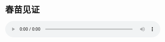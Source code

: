 # 春苗见证

<audio style="width: 100%;" preload="false" controls controlslist="nodownload"><source src="//file.simai.life/audio/mp3/old/27307.mp3" type="audio/mpeg">Your browser does not support the audio element.</audio>


